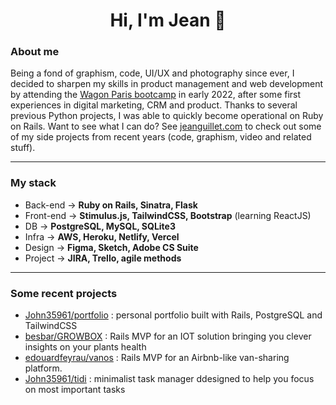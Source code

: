 <h1 align=center>Hi, I'm Jean 👋</h1>

### About me

Being a fond of graphism, code, UI/UX and photography since ever, I decided to sharpen my skills in product management and web development by attending the [Wagon Paris bootcamp](https://www.lewagon.com/fr) in early 2022, after some first experiences in digital marketing, CRM and product. Thanks to several previous Python projects, I was able to quickly become operational on Ruby on Rails. Want to see what I can do? See [jeanguillet.com](https://www.jeanguillet.com) to check out some of my side projects from recent years (code, graphism, video and related stuff).

---

### My stack

- Back-end &#8594; **Ruby on Rails, Sinatra, Flask**
- Front-end &#8594; **Stimulus.js, TailwindCSS, Bootstrap** (learning ReactJS)
- DB &#8594; **PostgreSQL, MySQL, SQLite3**
- Infra &#8594; **AWS, Heroku, Netlify, Vercel**
- Design &#8594; **Figma, Sketch, Adobe CS Suite**
- Project &#8594; **JIRA, Trello, agile methods**

---

### Some recent projects

- [John35961/portfolio](https://github.com/John35961/portfolio) : personal portfolio built with Rails, PostgreSQL and TailwindCSS
- [besbar/GROWBOX](https://github.com/besbar/GROWBOX) : Rails MVP for an IOT solution bringing you clever insights on your plants health
- [edouardfeyrau/vanos](https://github.com/edouardfeyrau/vanos) : Rails MVP for an Airbnb-like van-sharing platform.
- [John35961/tidi](https://github.com/John35961/tidi) : minimalist task manager ddesigned to help you focus on most important tasks
